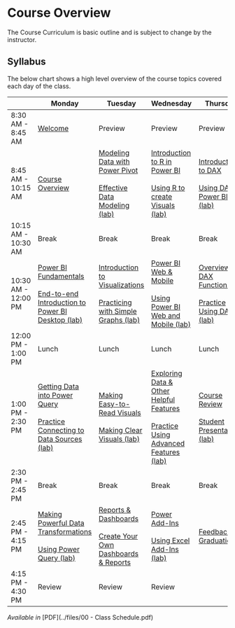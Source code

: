 # Course Overview
The Course Curriculum is basic outline and is subject to change by the instructor.

## Syllabus
The below chart shows a high level overview of the course topics covered each day of the class.

|         | Monday | Tuesday | Wednesday | Thursday |
|---------|--------|---------|-----------|----------|
| 8:30 AM - 8:45 AM | [Welcome](../../2-Course/day1/01) | Preview | Preview | Preview |
| 8:45 AM - 10:15 AM | [Course Overview](../../2-Course/day1/01) | [Modeling Data with Power Pivot](../../2-Course/day2/05)<br><br>[Effective Data Modeling (lab)](../../2-Course/day2/05) | [Introduction to R in Power BI](../../2-Course/day3/09)<br><br>[Using R to create Visuals (lab)](../../2-Course/day3/09) | [Introduction to DAX](../../2-Course/day4/13)<br><br>[Using DAX in Power BI (lab)](../../2-Course/day4/13) |
| 10:15 AM - 10:30 AM | Break | Break | Break | Break |
| 10:30 AM - 12:00 PM | [Power BI Fundamentals](../../2-course/day1/02)<br><br>[End-to-end Introduction to Power BI Desktop (lab)](../../2-course/day1/02) | [Introduction to Visualizations](../../2-course/day2/06)<br><br>[Practicing with Simple Graphs (lab)](../../2-course/day2/06) | [Power BI Web & Mobile](../../2-course/day3/10)<br><br>[Using Power BI Web and Mobile (lab)](../../2-course/day3/10) | [Overview of DAX Functions](../../2-course/day4/14)<br><br>[Practice Using DAX (lab)](../../2-course/day4/14) | 
| 12:00 PM - 1:00 PM | Lunch | Lunch | Lunch | Lunch |
| 1:00 PM - 2:30 PM | [Getting Data into Power Query](../../2-course/day1/03)<br><br>[Practice Connecting to Data Sources (lab)](../../2-course/day1/03) | [Making Easy-to-Read Visuals](../../2-course/day2/07)<br><br>[Making Clear Visuals (lab)](../../2-course/day2/07) | [Exploring Data & Other Helpful Features](../../2-course/day3/11)<br><br>[Practice Using Advanced Features (lab)](../../2-course/day3/11) | [Course Review](../../2-course/day4/15)<br><br>[Student Presentations (lab)](../../2-course/day4/15) |
| 2:30 PM - 2:45 PM | Break | Break | Break | Break |
| 2:45 PM - 4:15 PM | [Making Powerful Data Transformations](../../2-course/day1/04)<br><br>[Using Power Query (lab)](../../2-course/day1/04) | [Reports & Dashboards](../../2-course/day2/08)<br><br>[Create Your Own Dashboards & Reports](../../2-course/day2/08) | [Power Add-Ins](../../2-course/day3/12)<br><br>[Using Excel Add-Ins (lab)](../../2-course/day3/12) | [Feedback & Graduation](../../2-course/day4/16) |
| 4:15 PM - 4:30 PM | Review | Review | Review | |

*Available in* [PDF](../files/00 - Class Schedule.pdf)